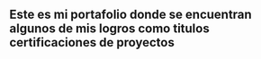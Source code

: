 ## Este es mi portafolio donde se encuentran algunos de mis logros como titulos certificaciones de proyectos 